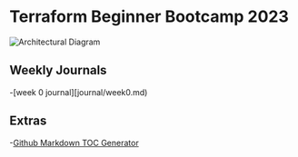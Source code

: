 # Terraform Beginner Bootcamp 2023

![Architectural Diagram](https://github.com/vijayaraghavanv/terraform-beginner-bootcamp-2023/assets/25921640/17884f57-1b26-4573-bd4d-0550272ed5ed)


## Weekly Journals
-[week 0 journal][journal/week0.md)

## Extras
-[Github Markdown TOC Generator](https://ecotrust-canada.github.io/markdown-toc/)
